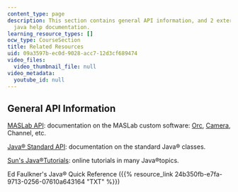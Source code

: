 ```yaml
---
content_type: page
description: This section contains general API information, and 2 external links containing
  java help documentation.
learning_resource_types: []
ocw_type: CourseSection
title: Related Resources
uid: 09a3597b-ec0d-9028-acc7-12d3cf689474
video_files:
  video_thumbnail_file: null
video_metadata:
  youtube_id: null
---
```


General API Information
-----------------------

[MASLab API](/ans7870/6/6.186/maslab/index.htm): documentation on the MASLab custom software: [Orc](/ans7870/6/6.186/maslab/maslab/orc/package-summary.html), [Camera](/ans7870/6/6.186/maslab/maslab/camera/package-summary.html), Channel, etc.

[Java® Standard API](http://java.sun.com/j2se/1.5.0/docs/api/): documentation on the standard Java® classes.

[Sun's Java®Tutorials](http://java.sun.com/docs/books/tutorial/): online tutorials in many Java®topics.

Ed Faulkner's Java® Quick Reference ({{% resource_link 24b350fb-e7fa-9713-0256-07610a643164 "TXT" %}})
